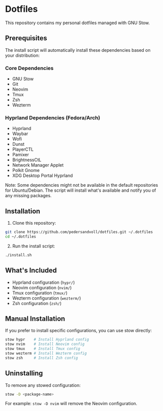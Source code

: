 # Dotfiles

This repository contains my personal dotfiles managed with GNU Stow.

## Prerequisites

The install script will automatically install these dependencies based on your distribution:

### Core Dependencies
- GNU Stow
- Git
- Neovim
- Tmux
- Zsh
- Wezterm

### Hyprland Dependencies (Fedora/Arch)
- Hyprland
- Waybar
- Wofi
- Dunst
- PlayerCTL
- Pamixer
- BrightnessCtL
- Network Manager Applet
- Polkit Gnome
- XDG Desktop Portal Hyprland

Note: Some dependencies might not be available in the default repositories for Ubuntu/Debian. The script will install what's available and notify you of any missing packages.

## Installation

1. Clone this repository:
```bash
git clone https://github.com/pedersandvoll/dotfiles.git ~/.dotfiles
cd ~/.dotfiles
```

2. Run the install script:
```bash
./install.sh
```

## What's Included

- Hyprland configuration (`hypr/`)
- Neovim configuration (`nvim/`)
- Tmux configuration (`tmux/`)
- Wezterm configuration (`wezterm/`)
- Zsh configuration (`zsh/`)

## Manual Installation

If you prefer to install specific configurations, you can use stow directly:

```bash
stow hypr    # Install Hyprland config
stow nvim    # Install Neovim config
stow tmux    # Install Tmux config
stow wezterm # Install Wezterm config
stow zsh     # Install Zsh config
```

## Uninstalling

To remove any stowed configuration:

```bash
stow -D <package-name>
```

For example: `stow -D nvim` will remove the Neovim configuration.
